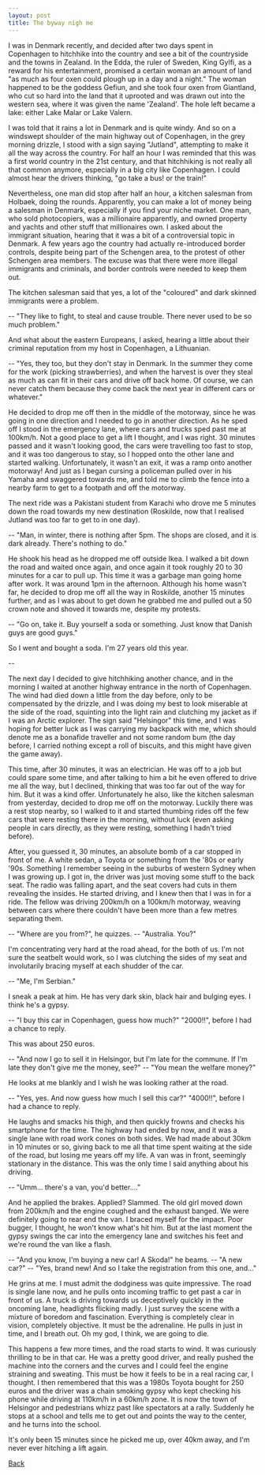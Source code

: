 ```yaml
---
layout: post
title: The byway nigh me
---
```


I was in Denmark recently, and decided after two days spent in Copenhagen to hitchhike into the country and see a bit of the countryside and the towns in Zealand. In the Edda, the ruler of Sweden, King Gylfi, as a reward for his entertainment, promised a certain woman an amount of land "as much as four oxen could plough up in a day and a night." The woman happened to be the goddess Gefiun, and she took four oxen from Giantland, who cut so hard into the land that it uprooted and was drawn out into the western sea, where it was given the name 'Zealand'. The hole left became a lake: either Lake Malar or Lake Valern.

I was told that it rains a lot in Denmark and is quite windy. And so on a windswept shoulder of the main highway out of Copenhagen, in the grey morning drizzle, I stood with a sign saying "Jutland", attempting to make it all the way across the country. For half an hour I was reminded that this was a first world country in the 21st century, and that hitchhiking is not really all that common anymore, especially in a big city like Copenhagen. I could almost hear the drivers thinking, "go take a bus! or the train!"

Nevertheless, one man did stop after half an hour, a kitchen salesman from Holbaek, doing the rounds. Apparently, you can make a lot of money being a salesman in Denmark, especially if you find your niche market. One man, who sold photocopiers, was a millionaire apparently, and owned property and yachts and other stuff that millionaires own. I asked about the immigrant situation, hearing that it was a bit of a controversial topic in Denmark. A few years ago the country had actually re-introduced border controls, despite being part of the Schengen area, to the protest of other Schengen area members. The excuse was that there were more illegal immigrants and criminals, and border controls were needed to keep them out.

The kitchen salesman said that yes, a lot of the "coloured" and dark skinned immigrants were a problem.

-- "They like to fight, to steal and cause trouble. There never used to be so much problem."

And what about the eastern Europeans, I asked, hearing a little about their criminal reputation from my host in Copenhagen, a Lithuanian.

-- "Yes, they too, but they don't stay in Denmark. In the summer they come for the work (picking strawberries), and when the harvest is over they steal as much as can fit in their cars and drive off back home. Of course, we can never catch them because they come back the next year in different cars or whatever."

He decided to drop me off then in the middle of the motorway, since he was going in one direction and I needed to go in another direction. As he sped off I stood in the emergency lane, where cars and trucks sped past me at 100km/h. Not a good place to get a lift I thought, and I was right. 30 minutes passed and it wasn't looking good, the cars were travelling too fast to stop, and it was too dangerous to stay, so I hopped onto the other lane and started walking. Unfortunately, it wasn't an exit, it was a ramp onto another motorway! And just as I began cursing a policeman pulled over in his Yamaha and swaggered towards me, and told me to climb the fence into a nearby farm to get to a footpath and off the motorway.

The next ride was a Pakistani student from Karachi who drove me 5 minutes down the road towards my new destination (Roskilde, now that I realised Jutland was too far to get to in one day).

-- "Man, in winter, there is nothing after 5pm. The shops are closed, and it is dark already. There's nothing to do."

He shook his head as he dropped me off outside Ikea. I walked a bit down the road and waited once again, and once again it took roughly 20 to 30 minutes for a car to pull up. This time it was a garbage man going home after work. It was around 1pm in the afternoon. Although his home wasn't far, he decided to drop me off all the way in Roskilde, another 15 minutes further, and as I was about to get down he grabbed me and pulled out a 50 crown note and shoved it towards me, despite my protests.

-- "Go on, take it. Buy yourself a soda or something. Just know that Danish guys are good guys."

So I went and bought a soda. I'm 27 years old this year.

--

The next day I decided to give hitchhiking another chance, and in the morning I waited at another highway entrance in the north of Copenhagen. The wind had died down a little from the day before, only to be compensated by the drizzle, and I was doing my best to look miserable at the side of the road, squinting into the light rain and clutching my jacket as if I was an Arctic explorer. The sign said "Helsingor" this time, and I was hoping for better luck as I was carrying my backpack with me, which should denote me as a bonafide traveller and not some random bum (the day before, I carried nothing except a roll of biscuits, and this might have given the game away).

This time, after 30 minutes, it was an electrician. He was off to a job but could spare some time, and after talking to him a bit he even offered to drive me all the way, but I declined, thinking that was too far out of the way for him. But it was a kind offer. Unfortunately he also, like the kitchen salesman from yesterday, decided to drop me off on the motorway. Luckily there was a rest stop nearby, so I walked to it and started thumbing rides off the few cars that were resting there in the morning, without luck (even asking people in cars directly, as they were resting, something I hadn't tried before).

After, you guessed it, 30 minutes, an absolute bomb of a car stopped in front of me. A white sedan, a Toyota or something from the '80s or early '90s. Something I remember seeing in the suburbs of western Sydney when I was growing up. I got in, the driver was just moving some stuff to the back seat. The radio was falling apart, and the seat covers had cuts in them revealing the insides. He started driving, and I knew then that I was in for a ride. The fellow was driving 200km/h on a 100km/h motorway, weaving between cars where there couldn't have been more than a few metres separating them.

-- "Where are you from?", he quizzes.
-- "Australia. You?"

I'm concentrating very hard at the road ahead, for the both of us. I'm not sure the seatbelt would work, so I was clutching the sides of my seat and involutarily bracing myself at each shudder of the car.

-- "Me, I'm Serbian."

I sneak a peak at him. He has very dark skin, black hair and bulging eyes. I think he's a gypsy.

-- "I buy this car in Copenhagen, guess how much?" "2000!!", before I had a chance to reply.

This was about 250 euros.

-- "And now I go to sell it in Helsingor, but I'm late for the commune. If I'm late they don't give me the money, see?"
-- "You mean the welfare money?"

He looks at me blankly and I wish he was looking rather at the road.

-- "Yes, yes. And now guess how much I sell this car?" "4000!!", before I had a chance to reply.

He laughs and smacks his thigh, and then quickly frowns and checks his smartphone for the time. The highway had ended by now, and it was a single lane with road work cones on both sides. We had made about 30km in 10 minutes or so, giving back to me all that time spent waiting at the side of the road, but losing me years off my life. A van was in front, seemingly stationary in the distance. This was the only time I said anything about his driving.

-- "Umm... there's a van, you'd better...."

And he applied the brakes. Applied? Slammed. The old girl moved down from 200km/h and the engine coughed and the exhaust banged. We were definitely going to rear end the van. I braced myself for the impact. Poor bugger, I thought, he won't know what's hit him. But at the last moment the gypsy swings the car into the emergency lane and switches his feet and we're round the van like a flash.

-- "And you know, I'm buying a new car! A Skoda!" he beams.
-- "A new car?"
-- "Yes, brand new! And so I take the registration from this one, and..."

He grins at me. I must admit the dodginess was quite impressive. The road is single lane now, and he pulls onto incoming traffic to get past a car in front of us. A truck is driving towards us deceptively quickly in the oncoming lane, headlights flicking madly. I just survey the scene with a mixture of boredom and fascination. Everything is completely clear in vision, completely objective. It must be the adrenaline. He pulls in just in time, and I breath out. Oh my god, I think, we are going to die.

This happens a few more times, and the road starts to wind. It was curiously thrilling to be in that car. He was a pretty good driver, and really pushed the machine into the corners and the curves and I could feel the engine straining and sweating. This must be how it feels to be in a real racing car, I thought. I then remembered that this was a 1980s Toyota bought for 250 euros and the driver was a chain smoking gypsy who kept checking his phone while driving at 110km/h in a 60km/h zone. It is now the town of Helsingor and pedestrians whizz past like spectators at a rally. Suddenly he stops at a school and tells me to get out and points the way to the center, and he turns into the school.

It's only been 15 minutes since he picked me up, over 40km away, and I'm never ever hitching a lift again.

[Back](../stories.md)

